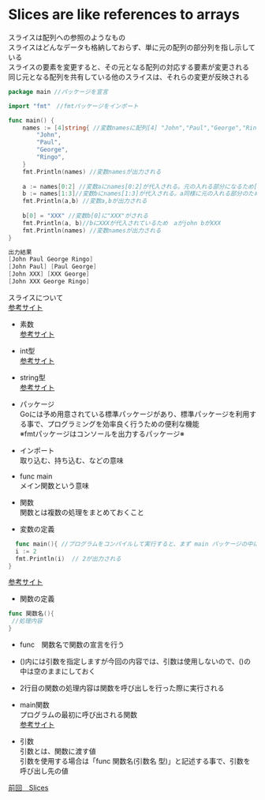 # Slices are like references to arrays

スライスは配列への参照のようなもの<br>
スライスはどんなデータも格納しておらず、単に元の配列の部分列を指し示している<br>
スライスの要素を変更すると、その元となる配列の対応する要素が変更される<br>
同じ元となる配列を共有している他のスライスは、それらの変更が反映される<br>

```go
package main //パッケージを宣言

import "fmt"　//fmtパッケージをインポート

func main() {　
    names := [4]string{ //変数namesに配列[4] "John","Paul","George","Ringo",が代入される　string型
        "John",
        "Paul",
        "George",
        "Ringo",
    }
    fmt.Println(names) //変数namesが出力される
    
    a := names[0:2] //変数aにnames[0:2]が代入される。元の入れる部分になるため[John Paul]
    b := names[1:3]//変数bにnames[1:3]が代入される。a同様に元の入れる部分のため[Paul George]
    fmt.Println(a,b) //変数a,bが出力される
    
    b[0] = "XXX" //変数b[0]に"XXX"がされる
    fmt.Println(a, b)//bにXXXが代入されているため　aがjohn bがXXX
    fmt.Println(names) //変数namesが出力される
}

出力結果
[John Paul George Ringo]
[John Paul] [Paul George]
[John XXX] [XXX George]
[John XXX George Ringo]
```
スライスについて<br>
<a href="https://golang.keicode.com/basics/go-slice.php#1">参考サイト</a><br>


- 素数<br>
<a href="https://ja.wikipedia.org/wiki/%E7%B4%A0%E6%95%B0">参考サイト</a><br>

- int型<br>
<a href="https://wa3.i-3-i.info/word14966.html">参考サイト</a><br>

- string型<br>
<a href="https://wa3.i-3-i.info/word14965.html">参考サイト</a><br>


- パッケージ<br>
 Goには予め用意されている標準パッケージがあり、標準パッケージを利用する事で、プログラミングを効率良く行うための便利な機能<br>
 ※fmtパッケージはコンソールを出力するパッケージ※<br>
  
- インポート　<br>
取り込む、持ち込む、などの意味<br>

- func main<br>
 メイン関数という意味<br>
    
- 関数<br>
関数とは複数の処理をまとめておくこと<br>

- 変数の定義
```go
  func main(){ //プログラムをコンパイルして実行すると、まず main パッケージの中にある main()関数が実行される
  i := 2
  fmt.Println(i)  // 2が出力される
}
```
<a href="https://y-hiroyuki.xyz/go/variable/what-is-variable">参考サイト</a>

- 関数の定義
```go
func 関数名(){
 //処理内容
}
```
- func　関数名で関数の宣言を行う<br>
- ()内には引数を指定しますが今回の内容では、引数は使用しないので、()の中は空のままにしておく<br>
- 2行目の関数の処理内容は関数を呼び出しを行った際に実行される<br>

- main関数<br>
プログラムの最初に呼び出される関数<br>
<a href="https://zenn.dev/kubo_programmer/articles/990891ff3a43c5">参考サイト</a>

- 引数<br>
引数とは、関数に渡す値<br>
引数を使用する場合は「func 関数名(引数名 型)」と記述する事で、引数を呼び出し先の値<br>

<a href="https://github.com/morimotoyuuki111/Go3/blob/main/Slices.md">前回　Slices</a>




